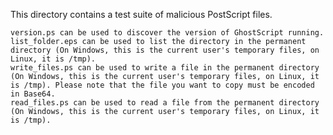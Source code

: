 This directory contains a test suite of malicious PostScript files.

    version.ps can be used to discover the version of GhostScript running.
    list_folder.eps can be used to list the directory in the permanent directory (On Windows, this is the current user's temporary files, on Linux, it is /tmp).
    write_files.ps can be used to write a file in the permanent directory (On Windows, this is the current user's temporary files, on Linux, it is /tmp). Please note that the file you want to copy must be encoded in Base64.
    read_files.ps can be used to read a file from the permanent directory (On Windows, this is the current user's temporary files, on Linux, it is /tmp).
